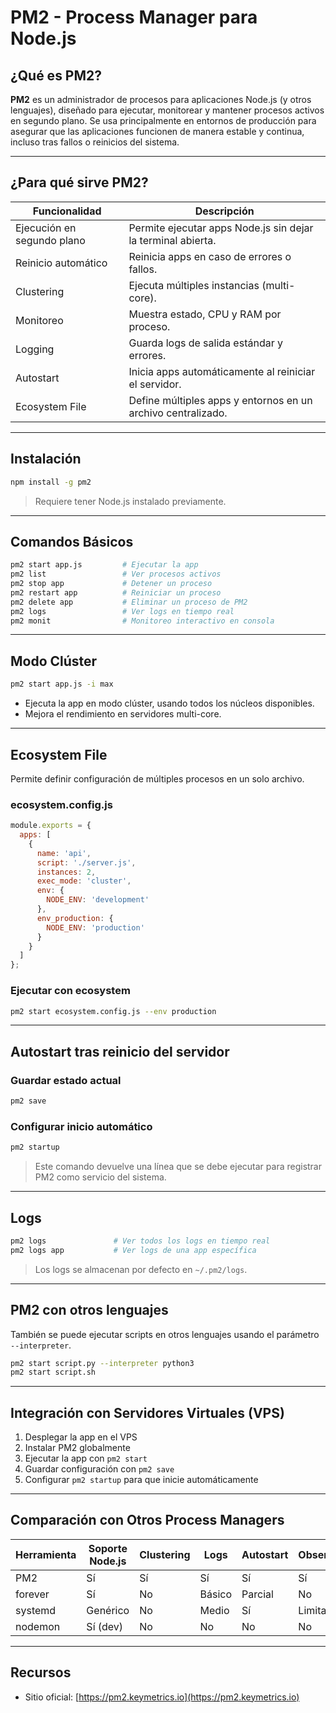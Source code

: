 
# PM2 - Process Manager para Node.js

## ¿Qué es PM2?

**PM2** es un administrador de procesos para aplicaciones Node.js (y otros lenguajes), diseñado para ejecutar, monitorear y mantener procesos activos en segundo plano. Se usa principalmente en entornos de producción para asegurar que las aplicaciones funcionen de manera estable y continua, incluso tras fallos o reinicios del sistema.

---

## ¿Para qué sirve PM2?

| Funcionalidad              | Descripción                                                                 |
|----------------------------|-----------------------------------------------------------------------------|
| Ejecución en segundo plano | Permite ejecutar apps Node.js sin dejar la terminal abierta.               |
| Reinicio automático        | Reinicia apps en caso de errores o fallos.                                 |
| Clustering                 | Ejecuta múltiples instancias (multi-core).                                 |
| Monitoreo                  | Muestra estado, CPU y RAM por proceso.                                     |
| Logging                    | Guarda logs de salida estándar y errores.                                  |
| Autostart                  | Inicia apps automáticamente al reiniciar el servidor.                      |
| Ecosystem File             | Define múltiples apps y entornos en un archivo centralizado.               |

---

## Instalación

```bash
npm install -g pm2
```

> Requiere tener Node.js instalado previamente.

---

## Comandos Básicos

```bash
pm2 start app.js         # Ejecutar la app
pm2 list                 # Ver procesos activos
pm2 stop app             # Detener un proceso
pm2 restart app          # Reiniciar un proceso
pm2 delete app           # Eliminar un proceso de PM2
pm2 logs                 # Ver logs en tiempo real
pm2 monit                # Monitoreo interactivo en consola
```

---

## Modo Clúster

```bash
pm2 start app.js -i max
```

- Ejecuta la app en modo clúster, usando todos los núcleos disponibles.
- Mejora el rendimiento en servidores multi-core.

---

## Ecosystem File

Permite definir configuración de múltiples procesos en un solo archivo.

### ecosystem.config.js

```js
module.exports = {
  apps: [
    {
      name: 'api',
      script: './server.js',
      instances: 2,
      exec_mode: 'cluster',
      env: {
        NODE_ENV: 'development'
      },
      env_production: {
        NODE_ENV: 'production'
      }
    }
  ]
};
```

### Ejecutar con ecosystem

```bash
pm2 start ecosystem.config.js --env production
```

---

## Autostart tras reinicio del servidor

### Guardar estado actual

```bash
pm2 save
```

### Configurar inicio automático

```bash
pm2 startup
```

> Este comando devuelve una línea que se debe ejecutar para registrar PM2 como servicio del sistema.

---

## Logs

```bash
pm2 logs               # Ver todos los logs en tiempo real
pm2 logs app           # Ver logs de una app específica
```

> Los logs se almacenan por defecto en `~/.pm2/logs`.

---

## PM2 con otros lenguajes

También se puede ejecutar scripts en otros lenguajes usando el parámetro `--interpreter`.

```bash
pm2 start script.py --interpreter python3
pm2 start script.sh
```

---

## Integración con Servidores Virtuales (VPS)

1. Desplegar la app en el VPS
2. Instalar PM2 globalmente
3. Ejecutar la app con `pm2 start`
4. Guardar configuración con `pm2 save`
5. Configurar `pm2 startup` para que inicie automáticamente

---

## Comparación con Otros Process Managers

| Herramienta | Soporte Node.js | Clustering | Logs | Autostart | Observabilidad |
|-------------|------------------|------------|------|-----------|----------------|
| PM2         | Sí               | Sí         | Sí   | Sí        | Sí             |
| forever     | Sí               | No         | Básico| Parcial   | No             |
| systemd     | Genérico         | No         | Medio| Sí        | Limitado       |
| nodemon     | Sí (dev)         | No         | No   | No        | No             |

---

## Recursos

- Sitio oficial: [https://pm2.keymetrics.io](https://pm2.keymetrics.io)
